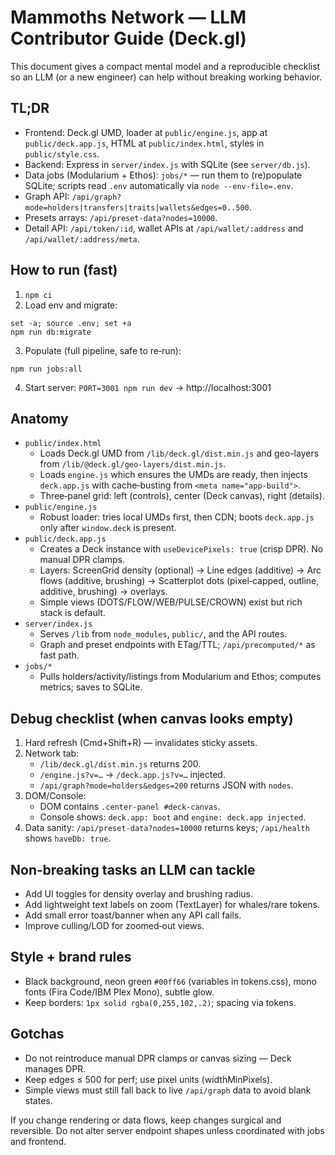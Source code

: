 # Mammoths Network — LLM Contributor Guide (Deck.gl)

This document gives a compact mental model and a reproducible checklist so an LLM (or a new engineer) can help without breaking working behavior.

## TL;DR
- Frontend: Deck.gl UMD, loader at `public/engine.js`, app at `public/deck.app.js`, HTML at `public/index.html`, styles in `public/style.css`.
- Backend: Express in `server/index.js` with SQLite (see `server/db.js`).
- Data jobs (Modularium + Ethos): `jobs/*` — run them to (re)populate SQLite; scripts read `.env` automatically via `node --env-file=.env`.
- Graph API: `/api/graph?mode=holders|transfers|traits|wallets&edges=0..500`.
- Presets arrays: `/api/preset-data?nodes=10000`.
- Detail API: `/api/token/:id`, wallet APIs at `/api/wallet/:address` and `/api/wallet/:address/meta`.

## How to run (fast)
1) `npm ci`
2) Load env and migrate:
```
set -a; source .env; set +a
npm run db:migrate
```
3) Populate (full pipeline, safe to re‑run):
```
npm run jobs:all
```
4) Start server: `PORT=3001 npm run dev` → http://localhost:3001

## Anatomy
- `public/index.html`
  - Loads Deck.gl UMD from `/lib/deck.gl/dist.min.js` and geo-layers from `/lib/@deck.gl/geo-layers/dist.min.js`.
  - Loads `engine.js` which ensures the UMDs are ready, then injects `deck.app.js` with cache‑busting from `<meta name="app-build">`.
  - Three‑panel grid: left (controls), center (Deck canvas), right (details).
- `public/engine.js`
  - Robust loader: tries local UMDs first, then CDN; boots `deck.app.js` only after `window.deck` is present.
- `public/deck.app.js`
  - Creates a Deck instance with `useDevicePixels: true` (crisp DPR). No manual DPR clamps.
  - Layers: ScreenGrid density (optional) → Line edges (additive) → Arc flows (additive, brushing) → Scatterplot dots (pixel‑capped, outline, additive, brushing) → overlays.
  - Simple views (DOTS/FLOW/WEB/PULSE/CROWN) exist but rich stack is default.
- `server/index.js`
  - Serves `/lib` from `node_modules`, `public/`, and the API routes.
  - Graph and preset endpoints with ETag/TTL; `/api/precomputed/*` as fast path.
- `jobs/*`
  - Pulls holders/activity/listings from Modularium and Ethos; computes metrics; saves to SQLite.

## Debug checklist (when canvas looks empty)
1) Hard refresh (Cmd+Shift+R) — invalidates sticky assets.
2) Network tab:
   - `/lib/deck.gl/dist.min.js` returns 200.
   - `/engine.js?v=…` → `/deck.app.js?v=…` injected.
   - `/api/graph?mode=holders&edges=200` returns JSON with `nodes`.
3) DOM/Console:
   - DOM contains `.center-panel #deck-canvas`.
   - Console shows: `deck.app: boot` and `engine: deck.app injected`.
4) Data sanity: `/api/preset-data?nodes=10000` returns keys; `/api/health` shows `haveDb: true`.

## Non‑breaking tasks an LLM can tackle
- Add UI toggles for density overlay and brushing radius.
- Add lightweight text labels on zoom (TextLayer) for whales/rare tokens.
- Add small error toast/banner when any API call fails.
- Improve culling/LOD for zoomed‑out views.

## Style + brand rules
- Black background, neon green `#00ff66` (variables in tokens.css), mono fonts (Fira Code/IBM Plex Mono), subtle glow.
- Keep borders: `1px solid rgba(0,255,102,.2)`; spacing via tokens.

## Gotchas
- Do not reintroduce manual DPR clamps or canvas sizing — Deck manages DPR.
- Keep edges ≤ 500 for perf; use pixel units (widthMinPixels).
- Simple views must still fall back to live `/api/graph` data to avoid blank states.

If you change rendering or data flows, keep changes surgical and reversible. Do not alter server endpoint shapes unless coordinated with jobs and frontend.
